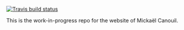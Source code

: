 <!-- badges: start -->
[![Travis build status](https://travis-ci.org/mcanouil/curriculum_vitae.svg?branch=master)](https://travis-ci.org/mcanouil/curriculum_vitae)
<!-- badges: end -->

This is the work-in-progress repo for the website of Mickaël Canouil.
